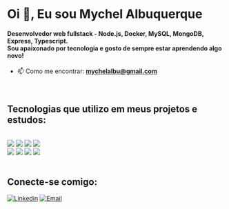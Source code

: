 <h1 align="left">Oi 👋, Eu sou Mychel Albuquerque</h1>
<h4 align="left">Desenvolvedor web fullstack - Node.js, Docker, MySQL, MongoDB, Express, Typescript. <br/> Sou apaixonado por tecnologia e gosto de sempre estar aprendendo algo novo!</h4>

- 📫 Como me encontrar: **mychelalbu@gmail.com**

<br/>

## Tecnologias que utilizo em meus projetos e estudos:
<div style="display: inline_block"><br/>
  <img src="https://img.shields.io/badge/javascript-%23323330.svg?style=for-the-badge&logo=javascript&logoColor=%23F7DF1E"/>
  <img src="https://img.shields.io/badge/Node.js-43853D?style=for-the-badge&logo=node.js&logoColor=white"/>
  <img src="https://img.shields.io/badge/TypeScript-007ACC?style=for-the-badge&logo=typescript&logoColor=white"/>
  <img src="https://img.shields.io/badge/HTML5-E34F26?style=for-the-badge&logo=html5&logoColor=white"/>
</div>
<div style="display: inline_block">
  <img src="https://img.shields.io/badge/docker-%230db7ed.svg?style=for-the-badge&logo=docker&logoColor=white"/>
  <img src="https://img.shields.io/badge/mysql-%2300f.svg?style=for-the-badge&logo=mysql&logoColor=white"/>
  <img src="https://img.shields.io/badge/github-%23121011.svg?style=for-the-badge&logo=github&logoColor=white"/>
  <img src="https://img.shields.io/badge/Sequelize-52B0E7?style=for-the-badge&logo=Sequelize&logoColor=white"/>
</div>

<br/>

## Conecte-se comigo: 
[![Linkedin](https://img.shields.io/badge/LinkedIn-0077B5?style=for-the-badge&logo=linkedin&logoColor=white)](https://www.linkedin.com/in/mychel-albuquerque/) 
[![Email](https://img.shields.io/badge/Gmail-D14836?style=for-the-badge&logo=gmail&logoColor=white)](https://criarmeulink.com.br/u/1676914754)
<br/>
<br/>
<br/>
<div align="left" style="display: inline_block">
  <a href="https://github.com/MychelAlbuquerque">
